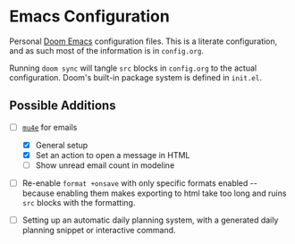 # Emacs Configuration

Personal [Doom Emacs](https://github.com/hlissner/doom-emacs) configuration files.
This is a literate configuration, and as such most of the information is in `config.org`.

Running `doom sync` will tangle `src` blocks in `config.org` to the actual configuration.
Doom's built-in package system is defined in `init.el`.


## Possible Additions

- [ ] [`mu4e`](https://www.emacswiki.org/emacs/mu4e) for emails
  - [x] General setup
  - [x] Set an action to open a message in HTML
  - [ ] Show unread email count in modeline
- [ ] Re-enable `format +onsave` with only specific formats enabled -- because enabling them makes exporting to html take too long and ruins `src` blocks with the formatting. 
- [ ] Setting up an automatic daily planning system, with a generated daily planning snippet or interactive command.

